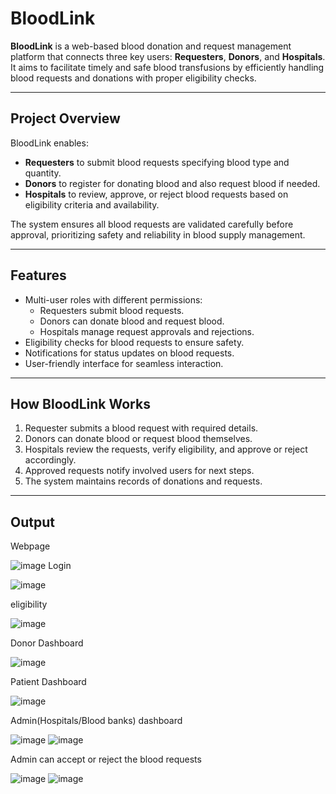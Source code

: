 # BloodLink

**BloodLink** is a web-based blood donation and request management platform that connects three key users: **Requesters**, **Donors**, and **Hospitals**. It aims to facilitate timely and safe blood transfusions by efficiently handling blood requests and donations with proper eligibility checks.

---

## Project Overview

BloodLink enables:

- **Requesters** to submit blood requests specifying blood type and quantity.
- **Donors** to register for donating blood and also request blood if needed.
- **Hospitals** to review, approve, or reject blood requests based on eligibility criteria and availability.

The system ensures all blood requests are validated carefully before approval, prioritizing safety and reliability in blood supply management.

---

## Features

- Multi-user roles with different permissions:
  - Requesters submit blood requests.
  - Donors can donate blood and request blood.
  - Hospitals manage request approvals and rejections.
- Eligibility checks for blood requests to ensure safety.
- Notifications for status updates on blood requests.
- User-friendly interface for seamless interaction.

---

## How BloodLink Works

1. Requester submits a blood request with required details.
2. Donors can donate blood or request blood themselves.
3. Hospitals review the requests, verify eligibility, and approve or reject accordingly.
4. Approved requests notify involved users for next steps.
5. The system maintains records of donations and requests.

---

## Output
Webpage

![image](https://github.com/user-attachments/assets/46ca5d84-515f-43e2-b07a-22a468e984c4)
Login

![image](https://github.com/user-attachments/assets/c1ff28ae-632d-404a-ab20-f1de3432508b)

eligibility

![image](https://github.com/user-attachments/assets/08dd18b0-8313-409b-ad46-80e527b6b313)

Donor Dashboard

![image](https://github.com/user-attachments/assets/974be6c1-4e09-4ffd-8974-e74330d738fa)

Patient Dashboard

![image](https://github.com/user-attachments/assets/2da3a0b3-d1f9-44cd-89ac-0932f23ca51c)

Admin(Hospitals/Blood banks) dashboard

![image](https://github.com/user-attachments/assets/7fffda2d-4cbe-4886-ba7e-7a5df367f789)
![image](https://github.com/user-attachments/assets/2c10be2c-c093-4eae-9f29-289ef96ec21d)

Admin can accept or reject the blood requests

![image](https://github.com/user-attachments/assets/a20bcabf-43be-4fdf-b6c5-15587accbc08)
![image](https://github.com/user-attachments/assets/eb58c768-b2a3-4ba4-b4b4-65b95f6a5036)







